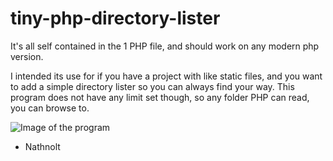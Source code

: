 # tiny-php-directory-lister

It's all self contained in the 1 PHP file, and should work on any modern php version.

I intended its use for if you have a project with like static files, and you want to add a simple directory lister so you can always find your way. This program does not have any limit set though, so any folder PHP can read, you can browse to.

![Image of the program](http://i.imgur.com/YAjpKwd.png)

- Nathnolt
